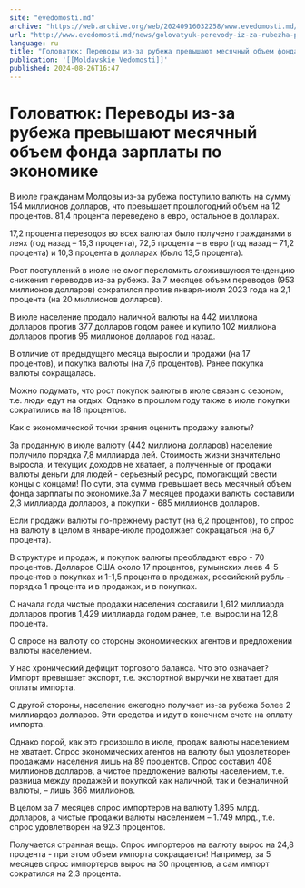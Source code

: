 ```yaml
---
site: "evedomosti.md"
archive: "https://web.archive.org/web/20240916032258/www.evedomosti.md/news/golovatyuk-perevody-iz-za-rubezha-prevyshayut-mesyachnyj-obe"
url: "http://www.evedomosti.md/news/golovatyuk-perevody-iz-za-rubezha-prevyshayut-mesyachnyj-obe"
language: ru
title: "Головатюк: Переводы из-за рубежа превышают месячный объем фонда зарплаты по экономике"
publication: '[[Moldavskie Vedomosti]]'
published: 2024-08-26T16:47
---
```


# Головатюк: Переводы из-за рубежа превышают месячный объем фонда зарплаты по экономике

В июле гражданам Молдовы из-за рубежа поступило валюты на сумму 154 миллионов долларов, что превышает прошлогодний объем на 12 процентов. 81,4 процента переведено в евро, остальное в долларах.

17,2 процента переводов во всех валютах было получено гражданами в леях (год назад – 15,3 процента), 72,5 процента – в евро (год назад – 71,2 процента) и 10,3 процента в долларах (было 13,5 процента).

Рост поступлений в июле не смог переломить сложившуюся тенденцию снижения переводов из-за рубежа. За 7 месяцев объем переводов (953 миллионов долларов) сократился против января-июля 2023 года на 2,1 процента (на 20 миллионов долларов).

В июле население продало наличной валюты на 442 миллиона долларов против 377 долларов годом ранее и купило 102 миллиона долларов против 95 миллионов долларов год назад.

В отличие от предыдущего месяца выросли и продажи (на 17 процентов), и покупка валюты (на 7,6 процентов). Ранее покупка валюты сокращалась.

Можно подумать, что рост покупок валюты в июле связан с сезоном, т.е. люди едут на отдых. Однако в прошлом году также в июле покупки сократились на 18 процентов.

Как с экономической точки зрения оценить продажу валюты?

За проданную в июле валюту (442 миллиона долларов) население получило порядка 7,8 миллиарда лей. Стоимость жизни значительно выросла, и текущих доходов не хватает, а полученные от продажи валюты деньги для людей - серьезный ресурс, помогающий свести концы с концами! По сути, эта сумма превышает весь месячный объем фонда зарплаты по экономике.За 7 месяцев продажи валюты составили 2,3 миллиарда долларов, а покупки - 685 миллионов долларов.

Если продажи валюты по-прежнему растут (на 6,2 процентов), то спрос на валюту в целом в январе-июле продолжает сокращаться (на 6,7 процента).

В структуре и продаж, и покупок валюты преобладают евро - 70 процентов. Долларов США около 17 процентов, румынских леев 4-5 процентов в покупках и 1-1,5 процента в продажах, российский рубль - порядка 1 процента и в продажах, и в покупках.

С начала года чистые продажи населения составили 1,612 миллиарда долларов против 1,429 миллиарда годом ранее, т.е. выросли на 12,8 процента.

О спросе на валюту со стороны экономических агентов и предложении валюты населением.

У нас хронический дефицит торгового баланса. Что это означает? Импорт превышает экспорт, т.е. экспортной выручки не хватает для оплаты импорта.

С другой стороны, население ежегодно получает из-за рубежа более 2 миллиардов долларов. Эти средства и идут в конечном счете на оплату импорта.

Однако порой, как это произошло в июле, продаж валюты населением не хватает. Спрос экономических агентов на валюту был удовлетворен продажами населения лишь на 89 процентов. Спрос составил 408 миллионов долларов, а чистое предложение валюты населением, т.е. разница между продажей и покупкой как наличной, так и безналичной валюты, – лишь 366 миллионов.

В целом за 7 месяцев спрос импортеров на валюту 1.895 млрд. долларов, а чистые продажи валюты населением – 1.749 млрд., т.е. спрос удовлетворен на 92.3 процентов.

Получается странная вещь. Спрос импортеров на валюту вырос на 24,8 процента - при этом объем импорта сокращается! Например, за 5 месяцев спрос импортеров вырос на 30 процентов, а сам импорт сократился на 2,3 процента.